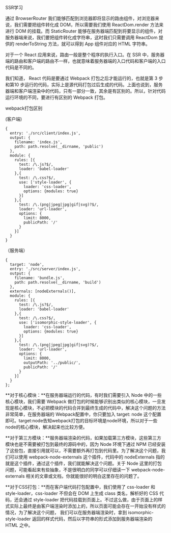 SSR学习



通过 BrowserRouter 我们能够匹配到浏览器即将显示的路由组件，对浏览器来说，我们需要把组件转化成 DOM，所以需要我们使用 ReactDom.render 方法来进行 DOM 的挂载。而 StaticRouter 能够在服务器端匹配到将要显示的组件，对服务器端来说，我们要把组件转化成字符串，这时我们只需要调用 ReactDom 提供的 renderToString 方法，就可以得到 App 组件对应的 HTML 字符串。



对于一个 React 应用来说，路由一般是整个程序的执行入口。在 SSR 中，服务器端的路由和客户端的路由不一样，也就意味着服务器端的入口代码和客户端的入口代码是不同的。



我们知道， React 代码是要通过 Webpack 打包之后才能运行的，也就是第 3 步和第10 步运行的代码，实际上是源代码打包过后生成的代码。上面也说到，服务器端和客户端渲染中的代码，只有一部分一致，其余是有区别的。所以，针对代码运行环境的不同，要进行有区别的 Webpack 打包。

webpack打包区别

(客户端)

```
{
  entry: './src/client/index.js',
  output: {
    filename: 'index.js',
    path: path.resolve(__dirname, 'public')
  },
  module: {
    rules: [{
      test: /\.js?$/,
      loader: 'babel-loader'
    },{
      test: /\.css?$/,
      use: ['style-loader', {
        loader: 'css-loader',
        options: {modules: true}
      }]
    },{
      test: /\.(png|jpeg|jpg|gif|svg)?$/,
      loader: 'url-loader',
      options: {
        limit: 8000,
        publicPath: '/'
      }
    }]
  }
}
```

（服务端）

```
{
  target: 'node',
  entry: './src/server/index.js',
  output: {
    filename: 'bundle.js',
    path: path.resolve(__dirname, 'build')
  },
  externals: [nodeExternals()],
  module: {
    rules: [{
      test: /\.js?$/,
      loader: 'babel-loader'
    },{
      test: /\.css?$/,
      use: ['isomorphic-style-loader', {
        loader: 'css-loader',
        options: {modules: true}
      }]
    },{
      test: /\.(png|jpeg|jpg|gif|svg)?$/,
      loader: 'url-loader',
      options: {
        limit: 8000,
        outputPath: '../public/',
        publicPath: '/'
      }
    }]
  }
};
```

**对于核心模块：**在服务器端运行的代码，有时我们需要引入 Node 中的一些核心模块，我们需要 Webpack 做打包的时候能够识别出类似的核心模块，一旦发现是核心模块，不必把模块的代码合并到最终生成的代码中，解决这个问题的方法非常简单，在服务器端的 Webpack配置中，你只要加入 target: node 这个配置即可。target:node告知webpack打包的目标环境是node环境，所以对于一些node的核心模块，解决起来也比较方便。



**对于第三方模块：**服务器端渲染的代码，如果加载第三方模块，这些第三方模块也是不需要被打包到最终的源码中的，因为 Node 环境下通过 NPM 已经安装了这些包，直接引用就可以，不需要额外再打包到代码里。为了解决这个问题，我们可以使用 webpack-node-externals 这个插件，代码中的 nodeExternals 指的就是这个插件，通过这个插件，我们就能解决这个问题。关于 Node 这里的打包问题，可能看起来有些抽象，不是很明白的同学可以仔细读一下 webpack-node-externals 相关的文章或文档，你就能很好的明白这里存在的问题了。



**对于CSS打包：**而在客户端代码打包配置中，我们使用了 css-loader 和 style-loader，css-loader 不但会在 DOM 上生成 class 类名，解析好的 CSS 代码，还会通过 style-loader 把代码挂载到页面上。不过这么做，由于页面上的样式实际上最终是由客户端渲染时添加上的，所以页面可能会存在一开始没有样式的情况，为了解决这个问题， 我们可以在服务器端渲染时，拿到 isomorphic-style-loader 返回的样式代码，然后以字符串的形式添加到服务器端渲染的 HTML 之中。






